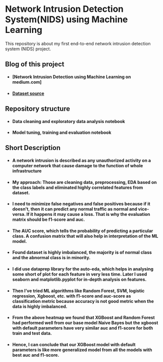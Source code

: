 # Network Intrusion Detection System(NIDS) using Machine Learning
This repository is about my first end-to-end network intrusion detection system (NIDS) project.

## Blog of this project
- #### [Network Intrusion Detection using Machine Learning on medium.com]
- #### [Dataset source](https://www.unsw.adfa.edu.au/unsw-canberra-cyber/cybersecurity/ADFA-NB15-Datasets/)

## Repository structure
- #### Data cleaning and exploratory data analysis notebook
- #### Model tuning, training and evaluation notebook

## Short Description
- ####  A network intrusion is described as any unauthorized activity on a computer network that cause damage to the function of whole infrastructure
- #### My approach: Those are cleaning data, preprocessing, EDA based on the class labels and eliminated highly correlated features from dataset.
- #### I need to minimize false negatives and false positives because if it doesn’t, then it can predict any normal traffic as normal and vice-versa. If it happens it may cause a loss. That is why the evaluation matrix should be f1-score and auc.
- #### The AUC score, which tells the probability of predicting a particular class. A confusion matrix that will also help in interpretation of the ML model.
- #### Found dataset is highly imbalanced, the majority is of normal class and the abnormal class is in minority.
- #### I did use dataprep library for the auto-eda, which helps in analysing some short of plot for each feature in very less time. Later I used seaborn and matplotlib.pyplot for in-depth analysis on features.
- #### Then I’ve tried ML algorithms like Random Forest, SVM, logistic regression, Xgboost, etc. with f1-score and auc-score as classification metric because accuracy is not good metric when the data is highly imbalanced.
- #### From the above heatmap we found that XGBoost and Random Forest had performed well from our base model Naive Bayes but the xgboost with default parameters have very similar auc and f1-score for both train and test data.
- #### Hence, I can conclude that our XGBoost model with default parameters is like more generalized model from all the models with best auc and f1-score.
